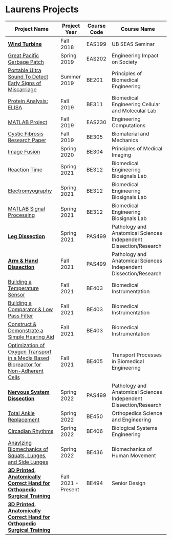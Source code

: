  # Laurens Projects
 
| Project Name  | Project Year  | Course Code   | Course Name   |
| ------------- | ------------- | ------------- | ------------- |
| [**Wind Turbine**](lmmk416.github.io/windturbine.html)   | Fall 2018  | EAS199  | UB SEAS Seminar   |
| [Great Pacific Garbage Patch](lmmk416.github.io/GreatPacificGarbagePatch.html) | Spring 2019  | EAS202  | Engineering Impact on Society  |
| [Portable Ultra Sound To Detect Early Signs of Miscarriage](lmmk416.github.io/PortableUltraSoundToDetectEarlySignsofMiscarriage.html)  | Summer 2019  | BE201  | Principles of Biomedical Engineering |
| [Protein Analysis: ELISA](lmmk416.github.io/ProteinAnalysisELISA.html)   | Fall 2019  | BE311  | Biomedical Engineering Cellular and Molecular Lab  |
| [MATLAB Project](lmmk416.github.io/MATLABProject.html)  | Fall 2019   | EAS230  | Engineering Computations  |
| [Cystic Fibrosis Research Paper](lmmk416.github.io/CysticFibrosisResearchPaper.html) | Fall 2019  | BE305  | Biomaterial and Mechanics  |
| [Image Fusion](ImageFusion.html) | Spring 2020  | BE304  | Principles of Medical Imaging  |
| [Reaction Time](lmmk416.github.io/ReactionTime.html)  | Spring 2021  | BE312  | Biomedical Engineering Biosignals Lab |
| [Electromyography](lmmk416.github.io/Electromyography.html)  | Spring 2021  | BE312  | Biomedical Engineering Biosignals Lab  |
| [MATLAB Signal Processing](lmmk416.github.io/MATLABSignalProcessing.html) | Spring 2021  | BE312  | Biomedical Engineering Biosignals Lab  |
| [**Leg Dissection**](lmmk416.github.io/LegDissection.html)  |  Spring 2021 | PAS499  | Pathology and Anatomical Sciences Independent Dissection/Research  |
| [**Arm & Hand Dissection**](lmmk416.github.io/ArmHandDissection.html)  | Fall 2021  | PAS499  | Pathology and Anatomical Sciences Independent Dissection/Research  |
| [Building a Temperature Sensor](lmmk416.github.io/BuildingATemperatureSensor.html)  | Fall 2021  | BE403  | Biomedical Instrumentation  |
| [Building a Comparator & Low Pass Filter](lmmk416.github.io/BuildingAComparatorAndLowPassFilter.html)  | Fall 2021  | BE403  | Biomedical Instrumentation  |
| [Construct & Demonstrate a Simple Hearing Aid](lmmk416.github.io/ConstructAndDemonstrateASimpleHearingAid.html)  | Fall 2021  | BE403  | Biomedical Instrumentation  |
| [Optimization of Oxygen Transport in a Media Based Bioreactor for Non-Adherent Cells](lmmk416.github.io/OptimizationOfOxygenTransportinAMediaBasedBioreactorForNonAdherentCells.html)  | Fall 2021  | BE405  | Transport Processes in Biomedical Engineering  |
| [**Nervous System Dissection**](lmmk416.github.io/NervousSystemDissection.html) | Spring 2022  | PAS499  | Pathology and Anatomical Sciences Independent Dissection/Research  |
| [Total Ankle Replacement](lmmk416.github.io/TotalAnkleReplacement.html) | Spring 2022  | BE450  | Orthopedics Science and Engineering  |
| [Circadian Rhythms](lmmk416.github.io/CircadianRhythms.html)  | Spring 2022  | BE406  | Biological Systems Engineering  |
| [Anaylzing Biomechanics of Squats, Lunges, and Side Lunges](lmmk416.github.io/AnaylzingBiomechanicsOfSquatsLungesSideLunges.html)  | Spring 2022  | BE436  | Biomechanics of Human Movement |
| [**3D Printed, Anatomically Correct Hand for Orthopedic Surgical Training**](lmmk416.github.io/3DPrintedAnatomicallyCorrectHandForOrthopedicSurgicalTraining.html)  | Fall 2021 - Present  | BE494  | Senior Design  |
| [**3D Printed, Anatomically Correct Hand for Orthopedic Surgical Training**](lmmk416.github.io/3DPrintedAnatomicallyCorrectHandForOrthopedicSurgicalTraining.md)|
